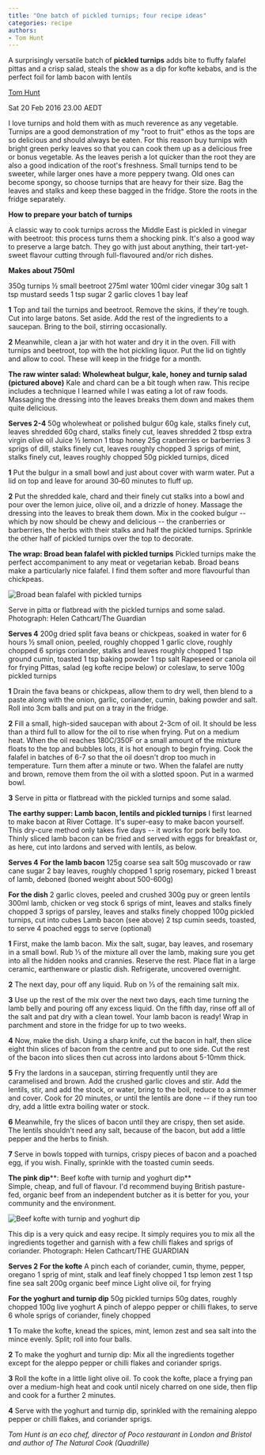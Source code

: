 ```yaml
---
title: "One batch of pickled turnips; four recipe ideas"
categories: recipe
authors:
- Tom Hunt
---
```



A surprisingly versatile batch of **pickled turnips** adds bite to fluffy falafel pittas and a crisp salad, steals the show as a dip for kofte kebabs, and is the perfect foil for lamb bacon with lentils

[Tom Hunt](https://www.theguardian.com/profile/tom-hunt)

Sat 20 Feb 2016 23.00 AEDT


I love turnips and hold them with as much reverence as any vegetable. Turnips are a good demonstration of my "root to fruit" ethos as the tops are so delicious and should always be eaten. For this reason buy turnips with bright green perky leaves so that you can cook them up as a delicious free or bonus vegetable. As the leaves perish a lot quicker than the root they are also a good indication of the root's freshness. Small turnips tend to be sweeter, while larger ones have a more peppery twang. Old ones can become spongy, so choose turnips that are heavy for their size. Bag the leaves and stalks and keep these bagged in the fridge. Store the roots in the fridge separately.

**How to prepare your batch of turnips**


A classic way to cook turnips across the Middle East is pickled in vinegar with beetroot: this process turns them a shocking pink. It's also a good way to preserve a large batch. They go with just about anything, their tart-yet-sweet flavour cutting through full-flavoured and/or rich dishes.

**Makes about 750ml**

350g turnips
½ small beetroot
275ml water
100ml cider vinegar
30g salt
1 tsp mustard seeds
1 tsp sugar
2 garlic cloves
1 bay leaf

**1** Top and tail the turnips and beetroot. Remove the skins, if they're tough. Cut into large batons. Set aside. Add the rest of the ingredients to a saucepan. Bring to the boil, stirring occasionally.

**2** Meanwhile, clean a jar with hot water and dry it in the oven. Fill with turnips and beetroot, top with the hot pickling liquor. Put the lid on tightly and allow to cool. These will keep in the fridge for a month.

**The raw winter salad: Wholewheat bulgur, kale, honey and turnip salad (pictured above)**
Kale and chard can be a bit tough when raw. This recipe includes a technique I learned while I was eating a lot of raw foods. Massaging the dressing into the leaves breaks them down and makes them quite delicious.

**Serves 2-4**
50g wholewheat or polished bulgur
60g kale, stalks finely cut, leaves shredded
60g chard, stalks finely cut, leaves shredded
2 tbsp extra virgin olive oil
Juice ½ lemon
1 tbsp honey
25g cranberries or barberries
3 sprigs of dill, stalks finely cut, leaves roughly chopped
3 sprigs of mint, stalks finely cut, leaves roughly chopped
50g pickled turnips, diced

**1** Put the bulgur in a small bowl and just about cover with warm water. Put a lid on top and leave for around 30‑60 minutes to fluff up.

**2** Put the shredded kale, chard and their finely cut stalks into a bowl and pour over the lemon juice, olive oil, and a drizzle of honey. Massage the dressing into the leaves to break them down. Mix in the cooked bulgur -- which by now should be chewy and delicious -- the cranberries or barberries, the herbs with their stalks and half the pickled turnips. Sprinkle the other half of pickled turnips over the top to decorate.

**The wrap: Broad bean falafel with pickled turnips**
Pickled turnips make the perfect accompaniment to any meat or vegetarian kebab. Broad beans make a particularly nice falafel. I find them softer and more flavourful than chickpeas.

![Broad bean falafel with pickled turnips](https://i.guim.co.uk/img/media/d77cf1e0469f4bfadccc68004549df5d6161fbd9/0_388_5568_3341/master/5568.jpg?width=445&dpr=1&s=none)

Serve in pitta or flatbread with the pickled turnips and some salad. Photograph: Helen Cathcart/The Guardian

**Serves 4**
200g dried split fava beans or chickpeas, soaked in water for 6 hours
½ small onion, peeled, roughly chopped
1 garlic clove, roughly chopped
6 sprigs coriander, stalks and leaves roughly chopped
1 tsp ground cumin, toasted
1 tsp baking powder
1 tsp salt
Rapeseed or canola oil for frying
Pittas, salad (eg kofte recipe below) or coleslaw, to serve
100g pickled turnips

**1** Drain the fava beans or chickpeas, allow them to dry well, then blend to a paste along with the onion, garlic, coriander, cumin, baking powder and salt. Roll into 3cm balls and put on a tray in the fridge.

**2** Fill a small, high-sided saucepan with about 2-3cm of oil. It should be less than a third full to allow for the oil to rise when frying. Put on a medium heat. When the oil reaches 180C/350F or a small amount of the mixture floats to the top and bubbles lots, it is hot enough to begin frying. Cook the falafel in batches of 6-7 so that the oil doesn't drop too much in temperature. Turn them after a minute or two. When the falafel are nutty and brown, remove them from the oil with a slotted spoon. Put in a warmed bowl.

**3** Serve in pitta or flatbread with the pickled turnips and some salad.

**The earthy supper: Lamb bacon, lentils and pickled turnips**
I first learned to make bacon at River Cottage. It's super-easy to make bacon yourself. This dry-cure method only takes five days -- it works for pork belly too. Thinly sliced lamb bacon can be fried and served with eggs for breakfast or, as here, cut into lardons and served with lentils, as below.

**Serves 4**
**For the lamb bacon**
125g coarse sea salt
50g muscovado or raw cane sugar
2 bay leaves, roughly chopped
1 sprig rosemary, picked
1 breast of lamb, deboned (boned weight about 500-600g)

**For the dish**
2 garlic cloves, peeled and crushed
300g puy or green lentils
300ml lamb, chicken or veg stock
6 sprigs of mint, leaves and stalks finely chopped
3 sprigs of parsley, leaves and stalks finely chopped
100g pickled turnips, cut into cubes
Lamb bacon (see above)
2 tsp cumin seeds, toasted, to serve
4 poached eggs to serve (optional)

**1** First, make the lamb bacon. Mix the salt, sugar, bay leaves, and rosemary in a small bowl. Rub ⅓ of the mixture all over the lamb, making sure you get into all the hidden nooks and crannies. Reserve the rest. Place flat in a large ceramic, earthenware or plastic dish. Refrigerate, uncovered overnight.

**2** The next day, pour off any liquid. Rub on ⅓ of the remaining salt mix.

**3** Use up the rest of the mix over the next two days, each time turning the lamb belly and pouring off any excess liquid. On the fifth day, rinse off all of the salt and pat dry with a clean towel. Your lamb bacon is ready! Wrap in parchment and store in the fridge for up to two weeks.

**4** Now, make the dish. Using a sharp knife, cut the bacon in half, then slice eight thin slices of bacon from the centre and put to one side. Cut the rest of the bacon into slices then cut across into lardons about 5-10mm thick.

**5** Fry the lardons in a saucepan, stirring frequently until they are caramelised and brown. Add the crushed garlic cloves and stir. Add the lentils, stir, and add the stock, or water, bring to the boil, reduce to a simmer and cover. Cook for 20 minutes, or until the lentils are done -- if they run too dry, add a little extra boiling water or stock.

**6** Meanwhile, fry the slices of bacon until they are crispy, then set aside. The lentils shouldn't need any salt, because of the bacon, but add a little pepper and the herbs to finish.

**7** Serve in bowls topped with turnips, crispy pieces of bacon and a poached egg, if you wish. Finally, sprinkle with the toasted cumin seeds.

**The pink dip****: Beef kofte with turnip and yoghurt dip**  
Simple, cheap, and full of flavour. I'd recommend buying British pasture-fed, organic beef from an independent butcher as it is better for you, your community and the environment.

![Beef kofte with turnip and yoghurt dip](https://i.guim.co.uk/img/media/60a466bd7949bc368f02961b5964ac848b28d6f1/0_0_5642_3761/master/5642.jpg?width=445&dpr=1&s=none)

This dip is a very quick and easy recipe. It simply requires you to mix all the ingredients together and garnish with a few chilli flakes and sprigs of coriander. Photograph: Helen Cathcart/THE GUARDIAN

**Serves 2**
**For the kofte**
A pinch each of coriander, cumin, thyme, pepper, oregano
1 sprig of mint, stalk and leaf finely chopped
1 tsp lemon zest
1 tsp fine sea salt
200g organic beef mince
Light olive oil, for frying

**For the yoghurt and turnip dip**
50g pickled turnips
50g dates, roughly chopped
100g live yoghurt
A pinch of aleppo pepper or chilli flakes, to serve
6 whole sprigs of coriander, finely chopped

**1** To make the kofte, knead the spices, mint, lemon zest and sea salt into the mince evenly. Split; roll into four balls.

**2** To make the yoghurt and turnip dip: Mix all the ingredients together except for the aleppo pepper or chilli flakes and coriander sprigs.

**3** Roll the kofte in a little light olive oil. To cook the kofte, place a frying pan over a medium-high heat and cook until nicely charred on one side, then flip and cook for a further 2 minutes.

**4** Serve with the yoghurt and turnip dip, sprinkled with the remaining aleppo pepper or chilli flakes, and coriander sprigs.

*Tom Hunt is an eco chef, director of Poco restaurant in London and Bristol and author of The Natural Cook (Quadrille)*